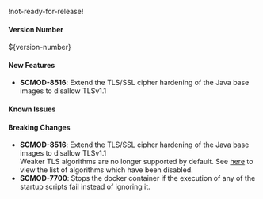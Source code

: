 !not-ready-for-release!

#### Version Number
${version-number}

#### New Features
- **SCMOD-8516**: Extend the TLS/SSL cipher hardening of the Java base images to disallow TLSv1.1

#### Known Issues


#### Breaking Changes
- **SCMOD-8516**: Extend the TLS/SSL cipher hardening of the Java base images to disallow TLSv1.1  
Weaker TLS algorithms are no longer supported by default.  See [here](src/main/docker/disableWeakTlsAlgorithms.patch) to view the list of algorithms which have been disabled.
- **SCMOD-7700**:  Stops the docker container if the execution of any of the startup scripts fail instead of ignoring it.
